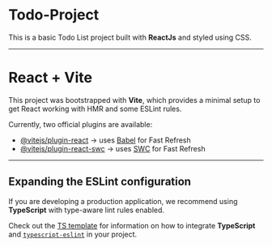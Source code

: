 # Todo-Project

This is a basic Todo List project built with **ReactJs** and styled using CSS.

---

# React + Vite

This project was bootstrapped with **Vite**, which provides a minimal setup to get React working with HMR and some ESLint rules.

Currently, two official plugins are available:

- [@vitejs/plugin-react](https://github.com/vitejs/vite-plugin-react/blob/main/packages/plugin-react) → uses [Babel](https://babeljs.io/) for Fast Refresh  
- [@vitejs/plugin-react-swc](https://github.com/vitejs/vite-plugin-react-swc) → uses [SWC](https://swc.rs/) for Fast Refresh  

---

## Expanding the ESLint configuration

If you are developing a production application, we recommend using **TypeScript** with type-aware lint rules enabled.  

Check out the [TS template](https://github.com/vitejs/vite/tree/main/packages/create-vite/template-react-ts) for information on how to integrate **TypeScript** and [`typescript-eslint`](https://typescript-eslint.io) in your project.
